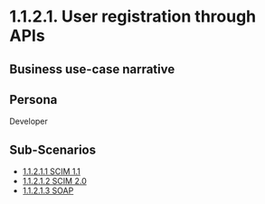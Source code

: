 # 1.1.2.1. User registration through APIs

## Business use-case narrative


## Persona
Developer

## Sub-Scenarios
- [1.1.2.1.1 SCIM 1.1](1.1.2.1.1-scim-1.1/README.md)
- [1.1.2.1.2 SCIM 2.0](1.1.2.1.2-scim-2.0/README.md)
- [1.1.2.1.3 SOAP](1.1.2.1.3-soap/README.md)
